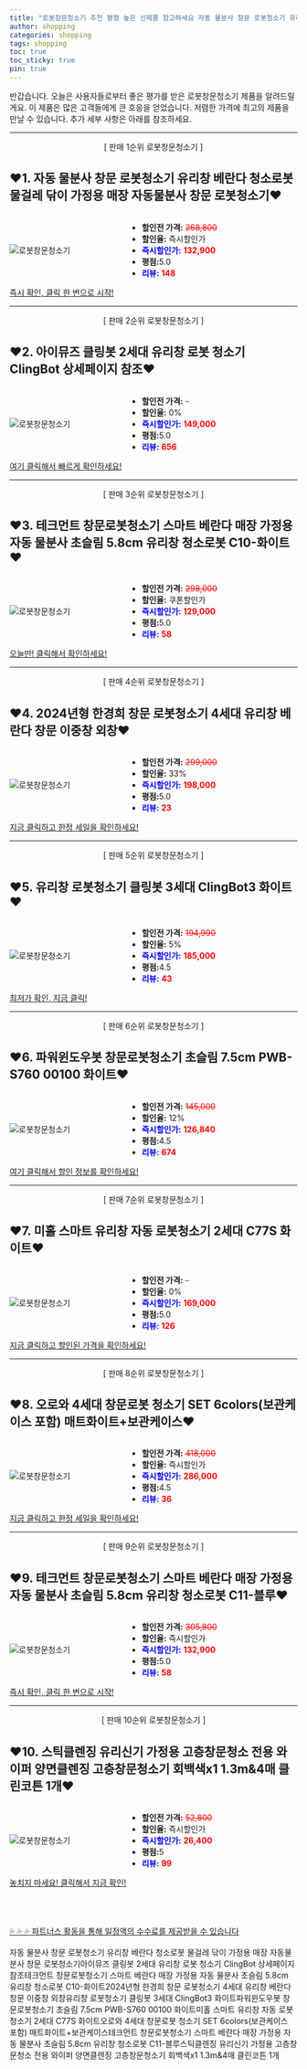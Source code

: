 ```yaml
---
title: "로봇창문청소기 추천 평점 높은 신제품 참고하세요 자동 물분사 창문 로봇청소기 유리창"
author: shopping
categories: shopping
tags: shopping
toc: true
toc_sticky: true
pin: true
---
```

반갑습니다. 오늘은 사용자들로부터 좋은 평가를 받은 로봇창문청소기 제품을 알려드릴게요. 이 제품은 많은 고객들에게 큰 호응을 얻었습니다. 저렴한 가격에 최고의 제품을 만날 수 있습니다. 추가 세부 사항은 아래를 참조하세요.

---
<p class="toplist" style="margin: 0 auto; display: block; width: fit-content;">[ 판매 1순위 로봇창문청소기 ]</p>

<h2><strong>❤️1. 자동 물분사 창문 로봇청소기 유리창 베란다 청소로봇 물걸레 닦이 가정용 매장 자동물분사 창문 로봇청소기❤️</strong></h2>

<div style="display: flex; align-items: center;">
    <div style="flex: 0.4;">
        <img src="https://thumbnail7.coupangcdn.com/thumbnails/remote/230x230ex/image/vendor_inventory/e1a8/18169884c51ac72045a789f4cf5fcba833a81f8f3c576554231ffbef2180.png" alt="로봇창문청소기" style="max-width: 100%;">
    </div>
    <div style="flex: 0.6; margin-left: 10px;">
        <ul>
            <li><strong>할인전 가격:</strong> <del style="color: red;">268,800</del></li>
            <li><strong>할인율:</strong> 즉시할인가</li>
            <li><span style='color:blue'><strong>즉시할인가:</strong></span> <span style='color:red'><strong>132,900</strong></span></li>
            <li><strong>평점:</strong>5.0</li>
            <li><span style='color:blue'><strong>리뷰:</strong></span> <span style='color:red'><strong>148</strong></span></li>
        </ul>
    </div>
</div>
<div class="center">
    <a href="https://William4Davisa.github.io?lptag=AF9450613&subid=githubio&pageKey=7675737730&traceid=V0-153&itemId=20488597276&vendorItemId=87731317593" class="myButton">
        즉시 확인, 클릭 한 번으로 시작!
    </a>
</div>


---
<p class="toplist" style="margin: 0 auto; display: block; width: fit-content;">[ 판매 2순위 로봇창문청소기 ]</p>

<h2><strong>❤️2. 아이뮤즈 클링봇 2세대 유리창 로봇 청소기 ClingBot 상세페이지 참조❤️</strong></h2>

<div style="display: flex; align-items: center;">
    <div style="flex: 0.4;">
        <img src="https://thumbnail9.coupangcdn.com/thumbnails/remote/230x230ex/image/rs_quotation_api/xiemxbpm/9abb1c10cf5e4e5aac7ccca625e82652.jpg" alt="로봇창문청소기" style="max-width: 100%;">
    </div>
    <div style="flex: 0.6; margin-left: 10px;">
        <ul>
            <li><strong>할인전 가격:</strong> <del style="color: red;">-</del></li>
            <li><strong>할인율:</strong> 0%</li>
            <li><span style='color:blue'><strong>즉시할인가:</strong></span> <span style='color:red'><strong>149,000</strong></span></li>
            <li><strong>평점:</strong>5.0</li>
            <li><span style='color:blue'><strong>리뷰:</strong></span> <span style='color:red'><strong>656</strong></span></li>
        </ul>
    </div>
</div>
<div class="center">
    <a href="https://William4Davisa.github.io?lptag=AF9450613&subid=githubio&pageKey=5480143340&traceid=V0-153&itemId=8450569418&vendorItemId=75738165197" class="myButton">
        여기 클릭해서 빠르게 확인하세요!
    </a>
</div>


---
<p class="toplist" style="margin: 0 auto; display: block; width: fit-content;">[ 판매 3순위 로봇창문청소기 ]</p>

<h2><strong>❤️3. 테크먼트 창문로봇청소기 스마트 베란다 매장 가정용 자동 물분사 초슬림 5.8cm 유리창 청소로봇 C10-화이트❤️</strong></h2>

<div style="display: flex; align-items: center;">
    <div style="flex: 0.4;">
        <img src="https://thumbnail8.coupangcdn.com/thumbnails/remote/230x230ex/image/vendor_inventory/6d8d/1208d237c28c7b1fe3ef3dde973926791236511aacb72b758e5bdfe58e9d.jpg" alt="로봇창문청소기" style="max-width: 100%;">
    </div>
    <div style="flex: 0.6; margin-left: 10px;">
        <ul>
            <li><strong>할인전 가격:</strong> <del style="color: red;">298,000</del></li>
            <li><strong>할인율:</strong> 쿠폰할인가</li>
            <li><span style='color:blue'><strong>즉시할인가:</strong></span> <span style='color:red'><strong>129,000</strong></span></li>
            <li><strong>평점:</strong>5.0</li>
            <li><span style='color:blue'><strong>리뷰:</strong></span> <span style='color:red'><strong>58</strong></span></li>
        </ul>
    </div>
</div>
<div class="center">
    <a href="https://William4Davisa.github.io?lptag=AF9450613&subid=githubio&pageKey=8215175162&traceid=V0-153&itemId=23595599962&vendorItemId=90731736911" class="myButton">
        오늘만! 클릭해서 확인하세요!
    </a>
</div>


---
<p class="toplist" style="margin: 0 auto; display: block; width: fit-content;">[ 판매 4순위 로봇창문청소기 ]</p>

<h2><strong>❤️4. 2024년형 한경희 창문 로봇청소기 4세대 유리창 베란다 창문 이중창 외창❤️</strong></h2>

<div style="display: flex; align-items: center;">
    <div style="flex: 0.4;">
        <img src="https://thumbnail8.coupangcdn.com/thumbnails/remote/230x230ex/image/vendor_inventory/0f00/f9cfb982af254c1c50ad4466736fb40992cfacddd10e7b1e887e9f25bedf.jpg" alt="로봇창문청소기" style="max-width: 100%;">
    </div>
    <div style="flex: 0.6; margin-left: 10px;">
        <ul>
            <li><strong>할인전 가격:</strong> <del style="color: red;">299,000</del></li>
            <li><strong>할인율:</strong> 33%</li>
            <li><span style='color:blue'><strong>즉시할인가:</strong></span> <span style='color:red'><strong>198,000</strong></span></li>
            <li><strong>평점:</strong>5.0</li>
            <li><span style='color:blue'><strong>리뷰:</strong></span> <span style='color:red'><strong>23</strong></span></li>
        </ul>
    </div>
</div>
<div class="center">
    <a href="https://William4Davisa.github.io?lptag=AF9450613&subid=githubio&pageKey=7991880705&traceid=V0-153&itemId=22215738001&vendorItemId=89261722280" class="myButton">
        지금 클릭하고 한정 세일을 확인하세요!
    </a>
</div>


---
<p class="toplist" style="margin: 0 auto; display: block; width: fit-content;">[ 판매 5순위 로봇창문청소기 ]</p>

<h2><strong>❤️5. 유리창 로봇청소기 클링봇 3세대 ClingBot3 화이트❤️</strong></h2>

<div style="display: flex; align-items: center;">
    <div style="flex: 0.4;">
        <img src="https://thumbnail7.coupangcdn.com/thumbnails/remote/230x230ex/image/retail/images/2023/11/23/16/1/6a7857bd-01d4-414c-8f32-6e52e3414551.jpg" alt="로봇창문청소기" style="max-width: 100%;">
    </div>
    <div style="flex: 0.6; margin-left: 10px;">
        <ul>
            <li><strong>할인전 가격:</strong> <del style="color: red;">194,990</del></li>
            <li><strong>할인율:</strong> 5%</li>
            <li><span style='color:blue'><strong>즉시할인가:</strong></span> <span style='color:red'><strong>185,000</strong></span></li>
            <li><strong>평점:</strong>4.5</li>
            <li><span style='color:blue'><strong>리뷰:</strong></span> <span style='color:red'><strong>43</strong></span></li>
        </ul>
    </div>
</div>
<div class="center">
    <a href="https://William4Davisa.github.io?lptag=AF9450613&subid=githubio&pageKey=7592854668&traceid=V0-153&itemId=20067720520&vendorItemId=87867764272" class="myButton">
        최저가 확인, 지금 클릭!
    </a>
</div>


---
<p class="toplist" style="margin: 0 auto; display: block; width: fit-content;">[ 판매 6순위 로봇창문청소기 ]</p>

<h2><strong>❤️6. 파워윈도우봇 창문로봇청소기 초슬림 7.5cm PWB-S760 00100 화이트❤️</strong></h2>

<div style="display: flex; align-items: center;">
    <div style="flex: 0.4;">
        <img src="https://thumbnail6.coupangcdn.com/thumbnails/remote/230x230ex/image/retail/images/823309156719023-e4a9f2e1-8a3a-495f-a3a3-10fdc4ef940f.png" alt="로봇창문청소기" style="max-width: 100%;">
    </div>
    <div style="flex: 0.6; margin-left: 10px;">
        <ul>
            <li><strong>할인전 가격:</strong> <del style="color: red;">145,000</del></li>
            <li><strong>할인율:</strong> 12%</li>
            <li><span style='color:blue'><strong>즉시할인가:</strong></span> <span style='color:red'><strong>126,840</strong></span></li>
            <li><strong>평점:</strong>4.5</li>
            <li><span style='color:blue'><strong>리뷰:</strong></span> <span style='color:red'><strong>674</strong></span></li>
        </ul>
    </div>
</div>
<div class="center">
    <a href="https://William4Davisa.github.io?lptag=AF9450613&subid=githubio&pageKey=6120655203&traceid=V0-153&itemId=11599769133&vendorItemId=78874539676" class="myButton">
        여기 클릭해서 할인 정보를 확인하세요!
    </a>
</div>


---
<p class="toplist" style="margin: 0 auto; display: block; width: fit-content;">[ 판매 7순위 로봇창문청소기 ]</p>

<h2><strong>❤️7. 미홀 스마트 유리창 자동 로봇청소기 2세대 C77S 화이트❤️</strong></h2>

<div style="display: flex; align-items: center;">
    <div style="flex: 0.4;">
        <img src="https://thumbnail6.coupangcdn.com/thumbnails/remote/230x230ex/image/retail/images/2022/09/29/9/0/35398deb-782b-4022-8006-f0781f4467f0.jpg" alt="로봇창문청소기" style="max-width: 100%;">
    </div>
    <div style="flex: 0.6; margin-left: 10px;">
        <ul>
            <li><strong>할인전 가격:</strong> <del style="color: red;">-</del></li>
            <li><strong>할인율:</strong> 0%</li>
            <li><span style='color:blue'><strong>즉시할인가:</strong></span> <span style='color:red'><strong>169,000</strong></span></li>
            <li><strong>평점:</strong>5.0</li>
            <li><span style='color:blue'><strong>리뷰:</strong></span> <span style='color:red'><strong>126</strong></span></li>
        </ul>
    </div>
</div>
<div class="center">
    <a href="https://William4Davisa.github.io?lptag=AF9450613&subid=githubio&pageKey=6809144283&traceid=V0-153&itemId=16103187047&vendorItemId=83300479684" class="myButton">
        지금 클릭하고 할인된 가격을 확인하세요!
    </a>
</div>


---
<p class="toplist" style="margin: 0 auto; display: block; width: fit-content;">[ 판매 8순위 로봇창문청소기 ]</p>

<h2><strong>❤️8. 오로와 4세대 창문로봇 청소기 SET 6colors(보관케이스 포함) 매트화이트+보관케이스❤️</strong></h2>

<div style="display: flex; align-items: center;">
    <div style="flex: 0.4;">
        <img src="https://thumbnail8.coupangcdn.com/thumbnails/remote/230x230ex/image/vendor_inventory/a3d6/40d4821a1c34733b358d5dc2b0ccc71d7b51eb6fecde1b6249420f8fdf94.jpg" alt="로봇창문청소기" style="max-width: 100%;">
    </div>
    <div style="flex: 0.6; margin-left: 10px;">
        <ul>
            <li><strong>할인전 가격:</strong> <del style="color: red;">418,000</del></li>
            <li><strong>할인율:</strong> 즉시할인가</li>
            <li><span style='color:blue'><strong>즉시할인가:</strong></span> <span style='color:red'><strong>286,000</strong></span></li>
            <li><strong>평점:</strong>4.5</li>
            <li><span style='color:blue'><strong>리뷰:</strong></span> <span style='color:red'><strong>36</strong></span></li>
        </ul>
    </div>
</div>
<div class="center">
    <a href="https://William4Davisa.github.io?lptag=AF9450613&subid=githubio&pageKey=7927460588&traceid=V0-153&itemId=21796588822&vendorItemId=88899128889" class="myButton">
        지금 클릭하고 한정 세일을 확인하세요!
    </a>
</div>


---
<p class="toplist" style="margin: 0 auto; display: block; width: fit-content;">[ 판매 9순위 로봇창문청소기 ]</p>

<h2><strong>❤️9. 테크먼트 창문로봇청소기 스마트 베란다 매장 가정용 자동 물분사 초슬림 5.8cm 유리창 청소로봇 C11-블루❤️</strong></h2>

<div style="display: flex; align-items: center;">
    <div style="flex: 0.4;">
        <img src="https://thumbnail7.coupangcdn.com/thumbnails/remote/230x230ex/image/vendor_inventory/2d86/bfe87d1f3c6f42c2904bf075dce34354aa98ad72d89b3969acf44d992127.jpg" alt="로봇창문청소기" style="max-width: 100%;">
    </div>
    <div style="flex: 0.6; margin-left: 10px;">
        <ul>
            <li><strong>할인전 가격:</strong> <del style="color: red;">305,800</del></li>
            <li><strong>할인율:</strong> 즉시할인가</li>
            <li><span style='color:blue'><strong>즉시할인가:</strong></span> <span style='color:red'><strong>132,900</strong></span></li>
            <li><strong>평점:</strong>5.0</li>
            <li><span style='color:blue'><strong>리뷰:</strong></span> <span style='color:red'><strong>58</strong></span></li>
        </ul>
    </div>
</div>
<div class="center">
    <a href="https://William4Davisa.github.io?lptag=AF9450613&subid=githubio&pageKey=8215175162&traceid=V0-153&itemId=23595599964&vendorItemId=90621455344" class="myButton">
        즉시 확인, 클릭 한 번으로 시작!
    </a>
</div>


---
<p class="toplist" style="margin: 0 auto; display: block; width: fit-content;">[ 판매 10순위 로봇창문청소기 ]</p>

<h2><strong>❤️10. 스틱클렌징 유리신기 가정용 고층창문청소 전용 와이퍼 양면클렌징 고층창문청소기 회백색x1 1.3m&4매 클린코튼 1개❤️</strong></h2>

<div style="display: flex; align-items: center;">
    <div style="flex: 0.4;">
        <img src="https://thumbnail6.coupangcdn.com/thumbnails/remote/230x230ex/image/vendor_inventory/6e37/daa31b1ed216626a7613c5c33f46934a36f5ba85b7dcc8c73ab9aea7df53.png" alt="로봇창문청소기" style="max-width: 100%;">
    </div>
    <div style="flex: 0.6; margin-left: 10px;">
        <ul>
            <li><strong>할인전 가격:</strong> <del style="color: red;">52,800</del></li>
            <li><strong>할인율:</strong> 즉시할인가</li>
            <li><span style='color:blue'><strong>즉시할인가:</strong></span> <span style='color:red'><strong>26,400</strong></span></li>
            <li><strong>평점:</strong>5</li>
            <li><span style='color:blue'><strong>리뷰:</strong></span> <span style='color:red'><strong>99</strong></span></li>
        </ul>
    </div>
</div>
<div class="center">
    <a href="https://William4Davisa.github.io?lptag=AF9450613&subid=githubio&pageKey=8087956840&traceid=V0-153&itemId=22831592531&vendorItemId=89866346969" class="myButton">
        놓치지 마세요! 클릭해서 지금 확인!
    </a>
</div>

<br><br><br>[💦 💦 💦 파트너스 활동을 통해 일정액의 수수료를 제공받을 수 있습니다](https://link.coupang.com/a/bcpT2c)<br><br>자동 물분사 창문 로봇청소기 유리창 베란다 청소로봇 물걸레 닦이 가정용 매장 자동물분사 창문 로봇청소기아이뮤즈 클링봇 2세대 유리창 로봇 청소기 ClingBot 상세페이지 참조테크먼트 창문로봇청소기 스마트 베란다 매장 가정용 자동 물분사 초슬림 5.8cm 유리창 청소로봇 C10-화이트2024년형 한경희 창문 로봇청소기 4세대 유리창 베란다 창문 이중창 외창유리창 로봇청소기 클링봇 3세대 ClingBot3 화이트파워윈도우봇 창문로봇청소기 초슬림 7.5cm PWB-S760 00100 화이트미홀 스마트 유리창 자동 로봇청소기 2세대 C77S 화이트오로와 4세대 창문로봇 청소기 SET 6colors(보관케이스 포함) 매트화이트+보관케이스테크먼트 창문로봇청소기 스마트 베란다 매장 가정용 자동 물분사 초슬림 5.8cm 유리창 청소로봇 C11-블루스틱클렌징 유리신기 가정용 고층창문청소 전용 와이퍼 양면클렌징 고층창문청소기 회백색x1 1.3m&4매 클린코튼 1개